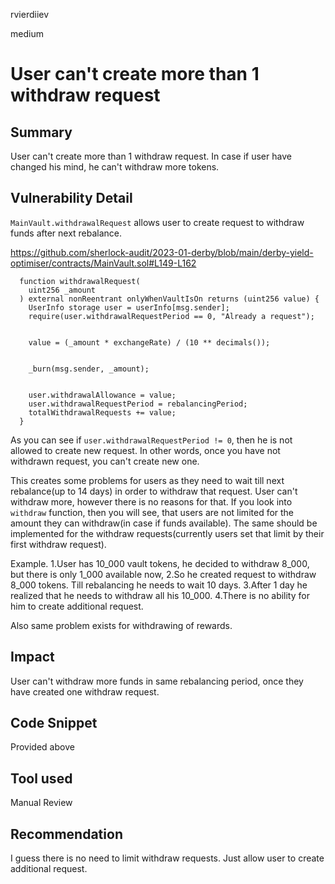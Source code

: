 rvierdiiev

medium

# User can't create more than 1 withdraw request

## Summary
User can't create more than 1 withdraw request. In case if user have changed his mind, he can't withdraw more tokens.
## Vulnerability Detail
`MainVault.withdrawalRequest` allows user to create request to withdraw funds after next rebalance.

https://github.com/sherlock-audit/2023-01-derby/blob/main/derby-yield-optimiser/contracts/MainVault.sol#L149-L162
```solidity
  function withdrawalRequest(
    uint256 _amount
  ) external nonReentrant onlyWhenVaultIsOn returns (uint256 value) {
    UserInfo storage user = userInfo[msg.sender];
    require(user.withdrawalRequestPeriod == 0, "Already a request");


    value = (_amount * exchangeRate) / (10 ** decimals());


    _burn(msg.sender, _amount);


    user.withdrawalAllowance = value;
    user.withdrawalRequestPeriod = rebalancingPeriod;
    totalWithdrawalRequests += value;
  }
```
As you can see if `user.withdrawalRequestPeriod != 0`, then he is not allowed to create new request. In other words, once you have not withdrawn request, you can't create new one.

This creates some problems for users as they need to wait till next rebalance(up to 14 days) in order to withdraw that request. User can't withdraw more, however there is no reasons for that. 
If you look into `withdraw` function, then you will see, that users are not limited for the amount they can withdraw(in case if funds available). The same should be implemented for the withdraw requests(currently users set that limit by their first withdraw request).

Example.
1.User has 10_000 vault tokens, he decided to withdraw 8_000, but there is only 1_000 available now,
2.So he created request to withdraw 8_000 tokens. Till rebalancing he needs to wait 10 days.
3.After 1 day he realized that he needs to withdraw all his 10_000.
4.There is no ability for him to create additional request.

Also same problem exists for withdrawing of rewards.
## Impact
User can't withdraw more funds in same rebalancing period, once they have created one withdraw request.
## Code Snippet
Provided above
## Tool used

Manual Review

## Recommendation
I guess there is no need to limit withdraw requests. Just allow user to create additional request.
